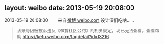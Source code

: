 layout: weibo
date: 2013-05-19 20:08:00
---
2013-05-19 20:08:00  &nbsp;&nbsp;&nbsp;&nbsp;&nbsp;&nbsp; 来自 <a href="http://weibo.com/" rel="nofollow">微博 weibo.com</a>
设计湿们吃啥……
>  该账号因被投诉违反《微博社区公约》的相关规定，现已无法查看。查看帮助 https://kefu.weibo.com/faqdetail?id=13216
